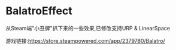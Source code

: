 # BalatroEffect        

从Steam端"小丑牌"扒下来的一些效果,已修改支持URP & LinearSpace    

游戏链接:https://store.steampowered.com/app/2379780/Balatro/

